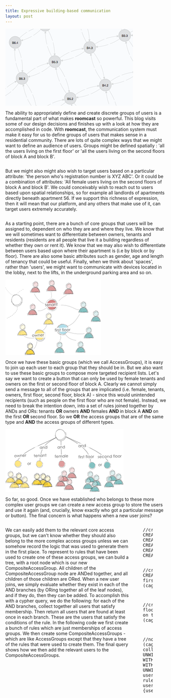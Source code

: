 ```yaml
---
title: Expressive building-based communication
layout: post
---
```


<div class="row">

  <div class="large-4 columns">
    <img src="/assets/img/buildinggraph.png"/>
  </div>
  
  <div class="large-6 columns">
    <p> The ability to appropriately define and create discrete groups of users is a fundamental part of what makes <strong>roomcast</strong> so powerful. This blog visits some of our design decisions and finishes up with a look at how they are accomplished in code.  With <strong>roomcast</strong>, the communication system must make it easy for us to define groups of users that makes sense in a residential community.  There are lots of quite complex ways that we might want to define an audience of users.  Groups might be defined spatially : 'all the users living on the first floor' or 'all the users living on the second floors of block A and block B'.</p> 
  </div>
</div>
 
<div class="row">

  <div class="large-10 columns">
  <p>
 But we might also might also wish to target users based on a particular attribute: 'the person who's registration number is XYZ ABC'.  Or it could be a combination of attributes: 'All female users living on the second floors of block A and block B'.  We could conceivably wish to reach out to users based upon spatial relationships, so for example all landlords of apartments directly beneath apartment 56.   If we support this richness of expression, then it will mean that our platform, and any others that make use of it, can target users extremely accurately.  
 </div>
</div>

<div class="row">
  <div class="large-6 columns">
	<p>
		As a starting point, there are a bunch of core groups that users will be assigned to, dependent on who they are and where they live.  We know that we will sometimes want to differentiate between owners, tenants and residents (residents are all people that live it a building regardless of whether they own or rent it).  We know that we may also wish to differentiate between users based upon where their apartment is (i.e by block or by floor).   There are also  some basic attributes such as gender, age and length of tenancy that could be useful.  Finally, when we think about 'spaces', rather than 'users', we might want to communicate with devices located in the lobby, next to the lifts, in the underground parking area and so on. 
	</p>
  </div>

  <div class="large-4 columns">
	 <img src="/assets/img/accessgroups.png"/>
  </div>
</div>	

<div class="row">
	<div class="large-10 columns">
		 <p>  Once we have these basic groups (which we call AccessGroups), it is easy to join up each user to each group that they should be in.  But we also want to use these basic groups to compose more targeted recipient lists.  Let's say we want to create a button that can only be used by female tenants and owners on the first or second floor of block A.  Clearly we cannot simply send a message to all of the groups that are implicated (i.e. female, tenants, owners, first floor, second floor, block A) - since this would unintended recipients (such as people on the first floor who are not female). Instead, we need to break the intention down, into a set of rules joined together by ANDs and ORs: tenants <strong> OR </strong> owners <strong> AND </strong> females <strong> AND </strong> in block A <strong> AND </strong> on the first <strong> OR </strong> second floor. So we <strong>OR</strong> the access groups that are of the same type and <strong>AND</strong> the access groups of different types. </p>
	</div>
</div>

<div class="row">
	<div class="large-4 columns">
		 <img src="/assets/img/rules.png"/>
	</div>
	<div class="large-6 columns">
		 <p> So far, so good.  Once we have established who belongs to these more complex user groups we can create a new access group to store the users and use it again (and, crucially, know exactly who got a particular message or button). The final concern is what happens when a new user joins? </p> 
	</div>
</div>   

<div class="row">
	<div class="large-10 columns">
 		<p> We can easily add them to the relevant core access groups, but we can't know whether they should also belong to the more complex access groups unless we can somehow record the logic that was used to generate them in the first place.  To represent to rules that have been used to create one of these access groups, we can build a tree, with a root node which is our new CompositeAccessGroup.  All children of the CompositeAccessGroup node are ANDed together, and all children of those children are ORed.  When a new user joins, we simply evaluate whether they exist in each of the AND branches (by ORing together all of the leaf nodes), and if they do, then they can be added.  To accomplish this with a cypher query, we do the following: for each of the AND branches, collect together all users that satisfy membership. Then return all users that are found at least once in each branch.  These are the users that satisfy the conditions of the rule.   In the following code we first create a bunch of rules which are just memberships of access groups.  We then create some CompositeAccessGroups - which are like AccessGroups except that they have a tree of the rules that were used to create them.  The final query shows how we then add the relevant users to the CompositeAccessGroups.
		 </p>
		 <p>
		 <pre>
//create sets of rule (combinations of access groups)
CREATE  (owners)<-[:IN]-(t1:Rule {name:'ownersandtenants_rule'})-[:IN]->(tenants)
CREATE  (firstfloor)<-[:IN]-(t2:Rule {name:'firstfloor_rule'})
CREATE  (male)<-[:IN]-(t3:Rule {name:'male_rule'})
CREATE  (female)<-[:IN]-(t4:Rule {name:'female_rule'})
CREATE  (fourthfloor)<-[:IN]-(t5:Rule {name:'fourthfloor_rule'})

//create an access group: male tenants and owners on the first floor
CREATE  (cag1:CompositeAccessGroup {name:"male tenants and owners on first floor"})
CREATE (cag1)-[:HAS_RULE]->(t1)
CREATE (cag1)-[:HAS_RULE]->(t2)
CREATE (cag1)-[:HAS_RULE]->(t3)

//create an access group: female tenants and owners on the fourth floor
CREATE  (cag2:CompositeAccessGroup {name:"female tenants and owners on the fourth floor"})
CREATE (cag2)-[:HAS_RULE]->(t1)
CREATE (cag2)-[:HAS_RULE]->(t4)
CREATE (cag2)-[:HAS_RULE]->(t5);

//now attach all relevant users to the compound access group.
MATCH (cag:CompositeAccessGroup)-[:HAS_RULE]->(r1:Rule)
WITH cag, collect(r1) as rules
WITH cag, rules, length(rules) as rulestosatisfy
UNWIND rules as rule
MATCH rule-[:IN]->ag<-[:BELONGS_TO]-(u:User)
WITH cag, rule, rulestosatisfy, collect(DISTINCT(u.userId)) as users
WITH cag, rulestosatisfy, collect({rule:rule, users:users}) as rules
UNWIND rules as users
WITH cag, rulestosatisfy, EXTRACT (user in users.users | user) AS extracted
UNWIND extracted as user
WITH cag, rulestosatisfy, user, length(FILTER(auser in collect(user)  WHERE auser = user)) as counted
WHERE counted = rulestosatisfy
MATCH (u:User {userId:user})
CREATE UNIQUE (u)-[:BELONGS_TO]->(cag);
	</pre> 
	</p>
  </div>
</div>